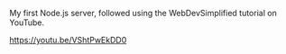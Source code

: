 My first Node.js server, followed using the WebDevSimplified tutorial on YouTube.

https://youtu.be/VShtPwEkDD0
